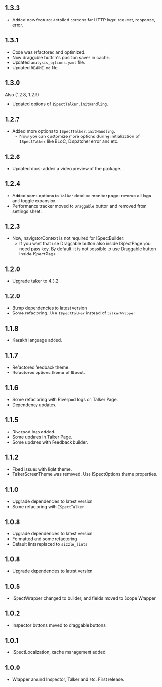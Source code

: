 ## 1.3.3
* Added new feature: detailed screens for HTTP logs: request, response, error.

## 1.3.1
* Code was refactored and optimized.
* Now draggable button's position saves in cache.
* Updated `analysis_options.yaml` file.
* Updated `README.md` file.


## 1.3.0
Also (1.2.8, 1.2.9)
* Updated options of `ISpectTalker.initHandling`.

## 1.2.7

* Added more options to `ISpectTalker.initHandling`.
   - Now you can customize more options during initialization of `ISpectTalker` like BLoC, Dispatcher error and etc.

## 1.2.6

* Updated docs: added a video preview of the package.

## 1.2.4

* Added some options to `Talker` detailed monitor page: reverse all logs and toggle expansion.
* Performance tracker moved to `Draggable` button and removed from settings sheet.

## 1.2.3

* Now, navigatorContext is not required for ISpectBuilder:
   - If you want that use Draggable button also inside ISpectPage you need pass key. By default, it is not possible to use Draggable button inside ISpectPage.

## 1.2.0

* Upgrade talker to 4.3.2

## 1.2.0

* Bump dependencies to latest version
* Some refactoring. Use `ISpectTalker` instead of `talkerWrapper`

## 1.1.8

* Kazakh language added.

## 1.1.7

* Refactored feedback theme.
* Refactored options theme of ISpect.

## 1.1.6

* Some refactoring with Riverpod logs on Talker Page.
* Dependency updates.

## 1.1.5

* Riverpod logs added.
* Some updates in Talker Page.
* Some updates with Feedback builder.

## 1.1.2

* Fixed issues with light theme.
* TalkerScreenTheme was removed. Use ISpectOptions theme properties.

## 1.1.0

* Upgrade dependencies to latest version
* Some refactoring with `ISpectTalker`

## 1.0.8

* Upgrade dependencies to latest version
* Formatted and some refactoring
* Default lints replaced to `sizzle_lints`

## 1.0.8

* Upgrade dependencies to latest version

## 1.0.5

* ISpectWrapper changed to builder, and fields moved to Scope Wrapper

## 1.0.2

* Inspector buttons moved to draggable buttons

## 1.0.1

* ISpectLocalization, cache management added

## 1.0.0

* Wrapper around Inspector, Talker and etc. First release.
